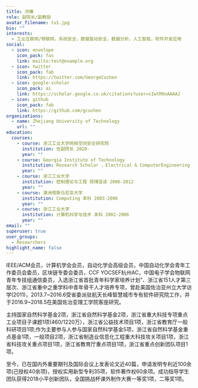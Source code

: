 ```yaml
---
title: 洪榛
role: 副院长/副教授
avatar_filename: tu1.jpg
bio: ""
interests:
  - 工业互联网/物联网，系统安全，数据驱动安全，数据分析，人工智能，软件开发应用
social:
  - icon: envelope
    icon_pack: fas
    link: mailto:test@example.org
  - icon: twitter
    icon_pack: fab
    link: https://twitter.com/GeorgeCushen
  - icon: google-scholar
    icon_pack: ai
    link: https://scholar.google.co.uk/citations?user=sIwtMXoAAAAJ
  - icon: github
    icon_pack: fab
    link: https://github.com/gcushen
organizations:
  - name: Zhejiang University of Technology
    url: ""
education:
  courses:
    - course: 浙江工业大学网络空间安全研究院
      institution: 任副院长 2020-
      year: ""
    - course: Georgia Institute of Technology
      institution: Research Scholar ，Electrical & ComputerEngineering 2016-2018
      year: ""
    - course: 浙江工业大学
      institution: 控制理论与工程 硕博连读 2006-2012
      year: ""
    - course: 澳洲塔斯马尼亚大学
      institution: Computing 本科 2003-2006
      year: ""
    - course: 浙江工业大学
      institution: 计算机科学与技术 本科 2002-2006
      year: ""
email: ""
superuser: true
user_groups:
  - Researchers
highlight_name: false
---
```

IEEE/ACM会员，计算机学会会员，自动化学会高级会员，中国自动化学会青年工作委员会委员，区块链专委会委员，CCF YOCSEF杭州AC，中国电子学会物联网青年专技组通信委员，入选浙江省首批青年科学家培养计划”、浙江省151人才第三层次、浙江省重中之重学科中青年骨干人才培养专项，曾赴美国佐治亚州立大学访学(2011)，2013.7\~2016.6受省委派驻航天长峰智慧城市专有软件研究院工作，并于2016.9\~2018.5在美国佐治亚理工学院客座研究。

主持国家自然科学基金2项，浙江省自然科学基金2项，浙江省重大科技专项重点工业项目子课题1项(460/1220万），浙江省公益技术项目1项，浙江省教育厅一般科研项目1项;作为主要参与人参与国家自然科学基金5项，浙江省自然科学基金重点基金1项，一般项目2项，浙江省制造业信息化工程重大科技攻关项目1项，浙江省科技攻关重点项目1项，浙江省教育厅重点项目1项，浙江省重点创新团队项目1项。

至今，已在国内外重要期刊及国际会议上发表论文近40篇，申请发明专利近100余项(己授权40余项)，授权实用新型专利35项，软件著作权60余项。成功指导学生团队获得2018小平创新团队，全国挑战杯课外制作大赛一等奖1项，二等奖1项。
